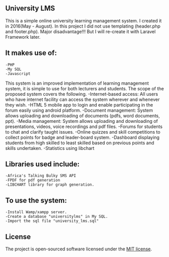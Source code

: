 ## University LMS

This is a simple online university learning management system. I created it in 2016(May - August).
In this project I did not use templating (header.php and footer.php). Major disadvantage!!! But I will re-create it with Laravel Framework later.

## It makes use of:
	-PHP
	-My SQL
	-Javascript

This system is an improved implementation of learning management system, it is simple to use for both lecturers and students. The scope of the proposed system covers the following.
	-Internet-based access: All  users  who  have  internet  facility  can  access  the  system  wherever  and whenever they wish.
	-HTML 5 mobile app to login and enable participating in the forum easily using android platform.
	-Document management: System allows uploading and downloading of documents (pdfs, word documents, ppt).
	-Media management: System allows uploading and downloading of presentations, videos, voice recordings and pdf files.
	-Forums for students to chat and clarify taught issues.
	-Online quizzes and skill competitions to collect points for badge and leader-board system.
	-Dashboard displaying students from high skilled to least skilled based on previous points and skills undertaken.
	-Statistics using libchart

## Libraries used include:
	-Africa's Talking Bulky SMS API
	-FPDF for pdf generation
	-LIBCHART library for graph generation.
	
## To use the system:
	-Install Wamp/xampp server.
	-Create a database "universitylms" in My SQL.
	-Import the sql file "university_lms.sql"

## License
The project is open-sourced software licensed under the [MIT license](http://opensource.org/licenses/MIT).